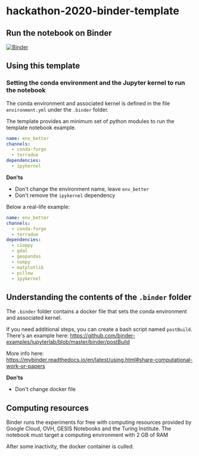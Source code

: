 # hackathon-2020-binder-template


## Run the notebook on Binder

[![Binder](https://mybinder.org/badge_logo.svg)](https://mybinder.org/v2/gh/ec-better/hackathon-2020-binder-template/master?urlpath=lab)

## Using this template

### Setting the conda environment and the Jupyter kernel to run the notebook

The conda environment and associated kernel is defined in the file `environment.yml` under the `.binder` folder.

The template provides an minimum set of python modules to run the template notebook example.

```yaml
name: env_better
channels:
  - conda-forge
  - terradue
dependencies:
  - ipykernel
```

**Don'ts**

- Don't change the environment name, leave `env_better`
- Don't remove the `ipykernel` dependency

Below a real-life example:

```yaml
name: env_better
channels:
  - conda-forge
  - terradue
dependencies:
  - cioppy
  - gdal
  - geopandas
  - numpy
  - matplotlib
  - pillow
  - ipykernel
```

## Understanding the contents of the `.binder` folder

The `.binder` folder contains a docker file that sets the conda environment and associated kernel.

If you need additional steps, you can create a bash script named `postBuild`. There's an example here: https://github.com/binder-examples/jupyterlab/blob/master/binder/postBuild

More info here: https://mybinder.readthedocs.io/en/latest/using.html#share-computational-work-or-papers

**Don'ts**

- Don't change docker file

## Computing resources

Binder runs the experiments for free with computing resources provided by Google Cloud, OVH, GESIS Notebooks and the Turing Institute.
The notebook must target a computing environment with 2 GB of RAM

After some inactivity, the docker container is culled. 
